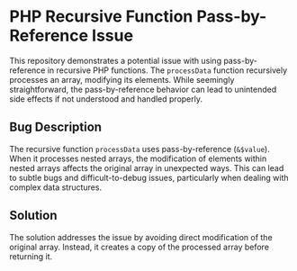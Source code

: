 # PHP Recursive Function Pass-by-Reference Issue

This repository demonstrates a potential issue with using pass-by-reference in recursive PHP functions. The `processData` function recursively processes an array, modifying its elements. While seemingly straightforward, the pass-by-reference behavior can lead to unintended side effects if not understood and handled properly.

## Bug Description
The recursive function `processData` uses pass-by-reference (`&$value`). When it processes nested arrays, the modification of elements within nested arrays affects the original array in unexpected ways. This can lead to subtle bugs and difficult-to-debug issues, particularly when dealing with complex data structures.

## Solution
The solution addresses the issue by avoiding direct modification of the original array.  Instead, it creates a copy of the processed array before returning it.